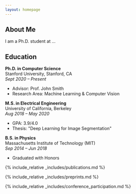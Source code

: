 ```yaml
---
layout: homepage
---
```


## About Me

I am a Ph.D. student at ...

## Education 

**Ph.D. in Computer Science**  
Stanford University, Stanford, CA  
*Sept 2020 – Present*  
- Advisor: Prof. John Smith  
- Research Area: Machine Learning & Computer Vision

**M.S. in Electrical Engineering**  
University of California, Berkeley  
*Aug 2018 – May 2020*  
- GPA: 3.9/4.0  
- Thesis: "Deep Learning for Image Segmentation"

**B.S. in Physics**  
Massachusetts Institute of Technology (MIT)  
*Sep 2014 – Jun 2018*  
- Graduated with Honors

{% include_relative _includes/publications.md %}

{% include_relative _includes/preprints.md %}

{% include_relative _includes/conference_participation.md %}
